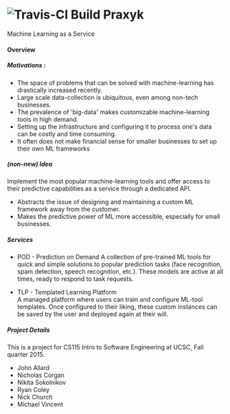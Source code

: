 
![Travis-CI Build](https://travis-ci.org/jhallard/Praxyk.svg?branch=api)
Praxyk
===========

Machine Learning as a Service

#### Overview

##### Motivations :
 * The space of problems that can be solved with machine-learning has drastically increased recently.
 * Large scale data-collection is ubiquitous, even among non-tech businesses.
 * The prevalence of 'big-data' makes customizable machine-learning tools in high demand.
 * Setting up the infrastructure and configuring it to process one's data can be costly and time consuming.
 * It often does not make financial sense for smaller businesses to set up their own ML frameworks

##### (non-new) Idea
Implement the most popular machine-learning tools and offer access to their predictive capabilities as a service through a dedicated API.

 * Abstracts the issue of designing and maintaining a custom ML framework away from the customer.
 * Makes the predictive power of ML more accessible, especially for small businesses.

##### Services

 * POD - Prediction on Demand
A collection of pre-trained ML tools for quick and simple solutions to popular prediction tasks  (face recognition, spam detection, speech recognition, etc.). These models are active at all times, ready to respond to task requests.


 * TLP - Templated Learning Platform                                                                               
A managed platform where users can train and configure ML-tool templates. Once configured to their liking, these custom instances can be saved by the user and deployed again at their will.


##### Project Details
This is a project for CS115 Intro to Software Engineering at UCSC, Fall quarter 2015. 

 * John Allard
 * Nicholas Corgan
 * Nikita Sokolnikov
 * Ryan Coley
 * Nick Church
 * Michael Vincent

